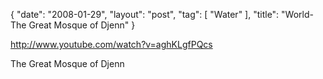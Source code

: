 {
   "date": "2008-01-29",
   "layout": "post",
   "tag": [
      "Water"
   ],
   "title": "World- The Great Mosque of Djenn"
}

http://www.youtube.com/watch?v=aghKLgfPQcs  

The Great Mosque of Djenn